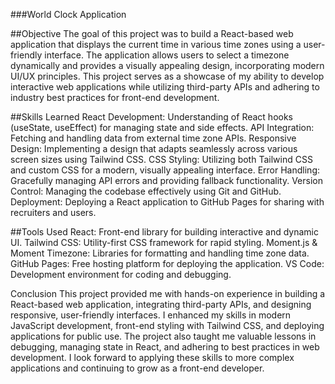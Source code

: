 ###World Clock Application

##Objective
The goal of this project was to build a React-based web application that displays the current time in various time zones using a user-friendly interface. The application allows users to select a timezone dynamically and provides a visually appealing design, incorporating modern UI/UX principles.
This project serves as a showcase of my ability to develop interactive web applications while utilizing third-party APIs and adhering to industry best practices for front-end development.

##Skills Learned
React Development: Understanding of React hooks (useState, useEffect) for managing state and side effects.
API Integration: Fetching and handling data from external time zone APIs.
Responsive Design: Implementing a design that adapts seamlessly across various screen sizes using Tailwind CSS.
CSS Styling: Utilizing both Tailwind CSS and custom CSS for a modern, visually appealing interface.
Error Handling: Gracefully managing API errors and providing fallback functionality.
Version Control: Managing the codebase effectively using Git and GitHub.
Deployment: Deploying a React application to GitHub Pages for sharing with recruiters and users.

##Tools Used
React: Front-end library for building interactive and dynamic UI.
Tailwind CSS: Utility-first CSS framework for rapid styling.
Moment.js & Moment Timezone: Libraries for formatting and handling time zone data.
GitHub Pages: Free hosting platform for deploying the application.
VS Code: Development environment for coding and debugging.

Conclusion
This project provided me with hands-on experience in building a React-based web application, integrating third-party APIs, and designing responsive, user-friendly interfaces. I enhanced my skills in modern JavaScript development, front-end styling with Tailwind CSS, and deploying applications for public use. The project also taught me valuable lessons in debugging, managing state in React, and adhering to best practices in web development.
I look forward to applying these skills to more complex applications and continuing to grow as a front-end developer.
